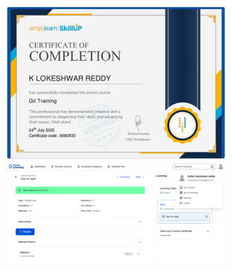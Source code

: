 

<img src = "https://github.com/KLOKESH70/5504203_K-LOKESHWAR-REDDY/blob/main/GIT/GIT%20(SIMPLE%20LEARNING).jpg" alt = "image">


<img src = "https://github.com/KLOKESH70/5504203_K-LOKESHWAR-REDDY/blob/main/SDLC/AGILE.png" alt = "image">

